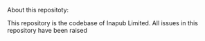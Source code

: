 About this repositoty:

This repository is the codebase of Inapub Limited. All issues in this repository have been raised 
